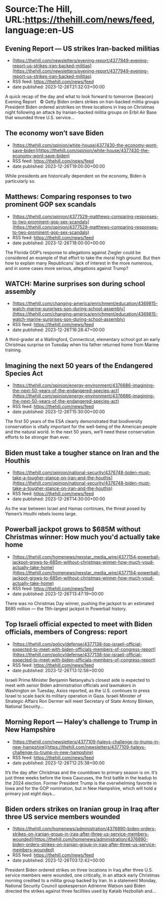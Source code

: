 # Source:The Hill, URL:https://thehill.com/news/feed, language:en-US

## Evening Report — US strikes Iran-backed militias
 - [https://thehill.com/newsletters/evening-report/4377949-evening-report-us-strikes-iran-backed-militias](https://thehill.com/newsletters/evening-report/4377949-evening-report-us-strikes-iran-backed-militias)
 - RSS feed: https://thehill.com/news/feed
 - date published: 2023-12-26T21:32:03+00:00

A quick recap of the day and what to look forward to tomorrow {beacon}    Evening Report   ©  Getty Biden orders strikes on Iran-backed militia groups President Biden ordered airstrikes on three locations in Iraq on Christmas night following an attack by Iranian-backed militia groups on Erbil Air Base that wounded three U.S. service...

## The economy won’t save Biden
 - [https://thehill.com/opinion/white-house/4377430-the-economy-wont-save-biden](https://thehill.com/opinion/white-house/4377430-the-economy-wont-save-biden)
 - RSS feed: https://thehill.com/news/feed
 - date published: 2023-12-26T19:00:00+00:00

While presidents are historically dependent on the economy, Biden is particularly so.

## Matthews: Comparing responses to two prominent GOP sex scandals
 - [https://thehill.com/opinion/4377529-matthews-comparing-responses-to-two-prominent-gop-sex-scandals](https://thehill.com/opinion/4377529-matthews-comparing-responses-to-two-prominent-gop-sex-scandals)
 - RSS feed: https://thehill.com/news/feed
 - date published: 2023-12-26T18:00:00+00:00

The Florida GOP’s response to allegations against Ziegler could be considered an example of that effort to take the moral high ground. But then how to explain many Republicans’ lack of interest in the more numerous, and in some cases more serious, allegations against Trump?

## WATCH: Marine surprises son during school assembly
 - [https://thehill.com/changing-america/enrichment/education/4369815-watch-marine-surprises-son-during-school-assembly](https://thehill.com/changing-america/enrichment/education/4369815-watch-marine-surprises-son-during-school-assembly)
 - RSS feed: https://thehill.com/news/feed
 - date published: 2023-12-26T16:28:47+00:00

A third-grader at a Wallingford, Connecticut, elementary school got an early Christmas surprise on Tuesday when his father returned home from Marine training.

## Imagining the next 50 years of the Endangered Species Act
 - [https://thehill.com/opinion/energy-environment/4376686-imagining-the-next-50-years-of-the-endangered-species-act](https://thehill.com/opinion/energy-environment/4376686-imagining-the-next-50-years-of-the-endangered-species-act)
 - RSS feed: https://thehill.com/news/feed
 - date published: 2023-12-26T15:30:00+00:00

The first 50 years of the ESA clearly demonstrated that biodiversity conservation is vitally important for the well-being of the American people and the natural world. In the next 50 years, we’ll need these conservation efforts to be stronger than ever.

## Biden must take a tougher stance on Iran and the Houthis
 - [https://thehill.com/opinion/national-security/4376748-biden-must-take-a-tougher-stance-on-iran-and-the-houthis](https://thehill.com/opinion/national-security/4376748-biden-must-take-a-tougher-stance-on-iran-and-the-houthis)
 - RSS feed: https://thehill.com/news/feed
 - date published: 2023-12-26T14:30:00+00:00

As the war between Israel and Hamas continues, the threat posed by Yemen’s Houthi rebels looms large.

## Powerball jackpot grows to $685M without Christmas winner: How much you'd actually take home
 - [https://thehill.com/homenews/nexstar_media_wire/4377154-powerball-jackpot-grows-to-685m-without-christmas-winner-how-much-youd-actually-take-home](https://thehill.com/homenews/nexstar_media_wire/4377154-powerball-jackpot-grows-to-685m-without-christmas-winner-how-much-youd-actually-take-home)
 - RSS feed: https://thehill.com/news/feed
 - date published: 2023-12-26T13:47:19+00:00

There was no Christmas Day winner, pushing the jackpot to an estimated $685 million — the 11th-largest jackpot in Powerball history.

## Top Israeli official expected to meet with Biden officials, members of Congress: report
 - [https://thehill.com/policy/defense/4377138-top-israeli-official-expected-to-meet-with-biden-officials-members-of-congress-report](https://thehill.com/policy/defense/4377138-top-israeli-official-expected-to-meet-with-biden-officials-members-of-congress-report)
 - RSS feed: https://thehill.com/news/feed
 - date published: 2023-12-26T13:12:58+00:00

Israeli Prime Minister Benjamin Netanyahu’s closest aide is expected to meet with senior Biden administration officials and lawmakers in Washington on Tuesday, Axios reported, as the U.S. continues to press Israel to scale back its military operation in Gaza. Israeli Minister of Strategic Affairs Ron Dermer will meet Secretary of State Antony Blinken, National Security...

## Morning Report — Haley’s challenge to Trump in New Hampshire
 - [https://thehill.com/newsletters/4377109-haleys-challenge-to-trump-in-new-hampshire](https://thehill.com/newsletters/4377109-haleys-challenge-to-trump-in-new-hampshire)
 - RSS feed: https://thehill.com/news/feed
 - date published: 2023-12-26T12:25:38+00:00

It’s the day after Christmas and the countdown to primary season is on. It’s just three weeks before the Iowa Caucuses, the first battle in the leadup to the 2024 election. Former President Trump is the overwhelming favorite in Iowa and for the GOP nomination, but in New Hampshire, which will hold a primary just eight days...

## Biden orders strikes on Iranian group in Iraq after three US service members wounded
 - [https://thehill.com/homenews/administration/4376890-biden-orders-strikes-on-iranian-group-in-iraq-after-three-us-service-members-wounded](https://thehill.com/homenews/administration/4376890-biden-orders-strikes-on-iranian-group-in-iraq-after-three-us-service-members-wounded)
 - RSS feed: https://thehill.com/news/feed
 - date published: 2023-12-26T03:12:42+00:00

President Biden ordered strikes on three locations in Iraq after three U.S. service members were wounded, one critically, in an attack early Christmas morning credited to a militia group backed by Iran. In a statement Monday, National Security Council spokesperson Adrienne Watson said Biden directed the strikes against three facilities used by Kataib Hezbollah and...

